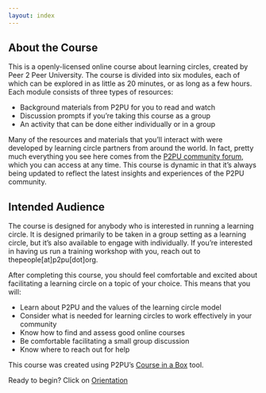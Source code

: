 ```yaml
---
layout: index
---
```

## About the Course
This is a openly-licensed online course about learning circles, created by Peer 2 Peer University. The course is divided into six modules, each of which can be explored in as little as 20 minutes, or as long as a few hours. Each module consists of three types of resources:
- Background materials from P2PU for you to read and watch
- Discussion prompts if you’re taking this course as a group
- An activity that can be done either individually or in a group

Many of the resources and materials that you’ll interact with were developed by learning circle partners from around the world. In fact, pretty much everything you see here comes from the [P2PU community forum](https://community.p2pu.org/), which you can access at any time. This course is dynamic in that it’s always being updated to reflect the latest insights and experiences of the P2PU community.
## Intended Audience
The course is designed for anybody who is interested in running a learning circle. It is designed primarily to be taken in a group setting as a learning circle, but it’s also available to engage with individually. If you’re interested in having us run a training workshop with you, reach out to thepeople[at]p2pu[dot]org.

After completing this course, you should feel comfortable and excited about facilitating a learning circle on a topic of your choice. This means that you will:
- Learn about P2PU and the values of the learning circle model
- Consider what is needed for learning circles to work effectively in your community
- Know how to find and assess good online courses
- Be comfortable facilitating a small group discussion
- Know where to reach out for help

This course was created using P2PU’s [Course in a Box](https://howto.p2pu.org/) tool.

Ready to begin? Click on [Orientation](https://p2pu.github.io/facilitate-course/modules/orientation/activity-check-in/)
